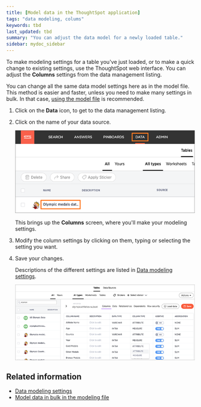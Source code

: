 ```yaml
---
title: [Model data in the ThoughtSpot application]
tags: "data modeling, colums"
keywords: tbd
last_updated: tbd
summary: "You can adjust the data model for a newly loaded table."
sidebar: mydoc_sidebar
---
```

To make modeling settings for a table you've just loaded, or to make a quick change to existing settings, use the ThoughtSpot web interface. You can adjust the **Columns** settings from the data management listing.

You can change all the same data model settings here as in the model file. This method is easier and faster, unless you need to make many settings in bulk. In that case, [using the model file](edit_model_file.html#) is recommended.

1. Click on the **Data** icon, to get to the data management listing.
2. Click on the name of your data source.

   ![](../../images/data_management_select_data_source.png "Select a data source")

    This brings up the **Columns** screen, where you'll make your modeling settings.

3. Modify the column settings by clicking on them, typing or selecting the setting you want.
4. Save your changes.

   Descriptions of the different settings are listed in [Data modeling settings](data_modeling_settings.html#).

   ![](../../images/modeling_columns_screen.png "Edit modeling settings in the Columns screen")


## Related information  

* [Data modeling settings](data_modeling_settings.html#)
* [Model data in bulk in the modeling file](edit_model_file.html#)
